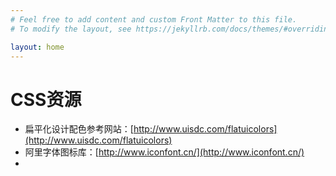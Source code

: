 ```yaml
---
# Feel free to add content and custom Front Matter to this file.
# To modify the layout, see https://jekyllrb.com/docs/themes/#overriding-theme-defaults

layout: home
---
```


# CSS资源
* 扁平化设计配色参考网站：[http://www.uisdc.com/flatuicolors](http://www.uisdc.com/flatuicolors)
* 阿里字体图标库：[http://www.iconfont.cn/](http://www.iconfont.cn/)
* 

